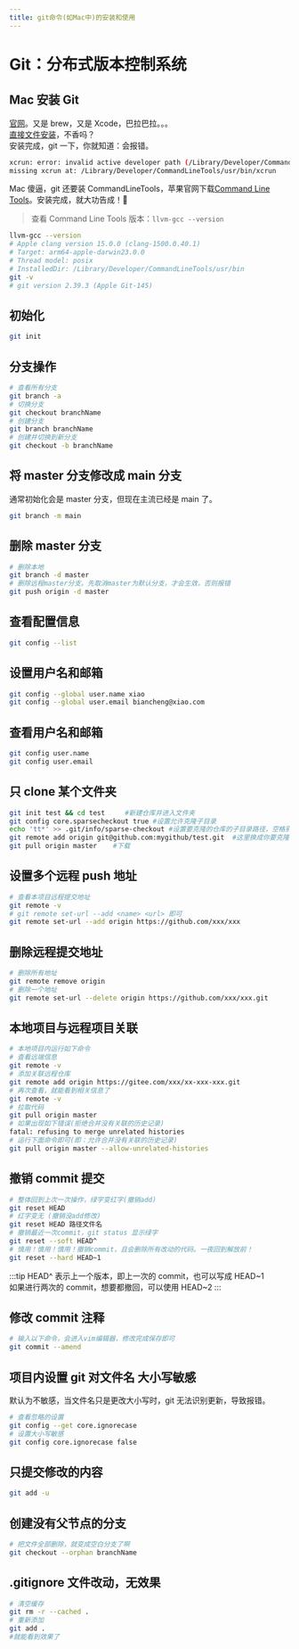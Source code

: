 ```yaml
---
title: git命令(如Mac中)的安装和使用
---
```


# Git：分布式版本控制系统

## Mac 安装 Git

[官网](https://git-scm.com/downloads)。又是 brew，又是 Xcode，巴拉巴拉。。。  
[直接文件安装](https://sourceforge.net/projects/git-osx-installer/)，不香吗？  
安装完成，git 一下，你就知道：会报错。

```bash
xcrun: error: invalid active developer path (/Library/Developer/CommandLineTools),
missing xcrun at: /Library/Developer/CommandLineTools/usr/bin/xcrun
```

Mac 傻逼，git 还要装 CommandLineTools，苹果官网下载[Command Line Tools](https://developer.apple.com/download/all/?q=Command)。安装完成，就大功告成！:dart:

> 查看 Command Line Tools 版本：`llvm-gcc --version`

```bash
llvm-gcc --version
# Apple clang version 15.0.0 (clang-1500.0.40.1)
# Target: arm64-apple-darwin23.0.0
# Thread model: posix
# InstalledDir: /Library/Developer/CommandLineTools/usr/bin
git -v
# git version 2.39.3 (Apple Git-145)
```

## 初始化

```bash
git init
```

## 分支操作

```bash
# 查看所有分支
git branch -a
# 切换分支
git checkout branchName
# 创建分支
git branch branchName
# 创建并切换到新分支
git checkout -b branchName
```

## 将 master 分支修改成 main 分支

通常初始化会是 master 分支，但现在主流已经是 main 了。

```bash
git branch -m main
```

## 删除 master 分支

```bash
# 删除本地
git branch -d master
# 删除远程master分支。先取消master为默认分支，才会生效，否则报错
git push origin -d master
```

## 查看配置信息

```bash
git config --list
```

## 设置用户名和邮箱

```bash
git config --global user.name xiao
git config --global user.email biancheng@xiao.com
```

## 查看用户名和邮箱

```bash
git config user.name
git config user.email
```

## 只 clone 某个文件夹

```bash
git init test && cd test     #新建仓库并进入文件夹
git config core.sparsecheckout true #设置允许克隆子目录
echo 'tt*' >> .git/info/sparse-checkout #设置要克隆的仓库的子目录路径，空格别漏
git remote add origin git@github.com:mygithub/test.git  #这里换成你要克隆的项目和库
git pull origin master    #下载
```

## 设置多个远程 push 地址

```bash
# 查看本项目远程提交地址
git remote -v
# git remote set-url --add <name> <url> 即可
git remote set-url --add origin https://github.com/xxx/xxx
```

## 删除远程提交地址

```bash
# 删除所有地址
git remote remove origin
# 删除一个地址
git remote set-url --delete origin https://github.com/xxx/xxx.git
```

## 本地项目与远程项目关联

```bash
# 本地项目内运行如下命令
# 查看远端信息
git remote -v
# 添加关联远程仓库
git remote add origin https://gitee.com/xxx/xx-xxx-xxx.git
# 再次查看，就能看到相关信息了
git remote -v
# 拉取代码
git pull origin master
# 如果出现如下错误(拒绝合并没有关联的历史记录)
fatal: refusing to merge unrelated histories
# 运行下面命令即可(即：允许合并没有关联的历史记录)
git pull origin master --allow-unrelated-histories
```

## 撤销 commit 提交

```bash
# 整体回到上次一次操作，绿字变红字(撤销add)
git reset HEAD
# 红字变无 (撤销没add修改)
git reset HEAD 路径文件名
# 撤销最近一次commit，git status 显示绿字
git reset --soft HEAD^
# 慎用！慎用！慎用！撤销commit，且会删除所有改动的代码。一夜回到解放前！
git reset --hard HEAD~1
```

:::tip
HEAD^ 表示上一个版本，即上一次的 commit，也可以写成 HEAD~1  
如果进行两次的 commit，想要都撤回，可以使用 HEAD~2
:::

## 修改 commit 注释

```bash
# 输入以下命令，会进入vim编辑器，修改完成保存即可
git commit --amend
```

## 项目内设置 git 对文件名 大小写敏感

默认为不敏感，当文件名只是更改大小写时，git 无法识别更新，导致报错。

```bash
# 查看忽略的设置
git config --get core.ignorecase
# 设置大小写敏感
git config core.ignorecase false
```

## 只提交修改的内容

```bash
git add -u
```

## 创建没有父节点的分支

```bash
# 把文件全部删除，就变成空白分支了啊
git checkout --orphan branchName
```

## .gitignore 文件改动，无效果

```bash
# 清空缓存
git rm -r --cached .
# 重新添加
git add .
#就能看到效果了
```
